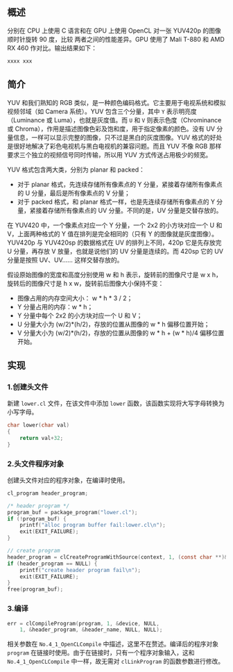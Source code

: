 ## 概述
分别在 CPU 上使用 C 语言和在 GPU 上使用 OpenCL 对一张 YUV420p 的图像顺时针旋转 90 度，比较
两者之间的性能差异。GPU 使用了 Mali T-880 和 AMD RX 460 作对比。输出结果如下：

```bash
xxxx xxx
```

## 简介
YUV 和我们熟知的 RGB 类似，是一种颜色编码格式。它主要用于电视系统和模拟视频邻域（如 Camera 系统）。YUV 包含三个分量，其中 `Y` 表示明亮度（Luminance 或 Luma），也就是灰度值。而 `U` 和 `V` 则表示色度（Chrominance 或 Chroma），作用是描述图像色彩及饱和度，用于指定像素的颜色。没有 UV 分量信息，一样可以显示完整的图像，只不过是黑白的灰度图像。YUV 格式的好处是很好地解决了彩色电视机与黑白电视机的兼容问题。而且 YUV 不像 RGB 那样要求三个独立的视频信号同时传输，所以用 YUV 方式传送占用极少的频宽。

YUV 格式包含两大类，分别为 planar 和 packed：
- 对于 planar 格式，先连续存储所有像素点的 Y 分量，紧接着存储所有像素点的 U 分量，最后是所有像素点的 V 分量；
- 对于 packed 格式，和 planar 格式一样，也是先连续存储所有像素点的 Y 分量，紧接着存储所有像素点的 UV 分量。不同的是，UV 分量是交替存放的。

在 YUV420 中，一个像素点对应一个 Y 分量，一个 2x2 的小方块对应一个 U 和 V，上面两种格式的 Y 值在排列是完全相同的（只有 Y 的图像就是灰度图像）。YUV420p 与 YUV420sp 的数据格式在 UV 的排列上不同，420p 它是先存放完 U 分量，再存放 V 放量，也就是说他们的 UV 分量是连续的。而 420sp 它的 UV 分量是按照 UV、UV…… 这样交替存放的。

假设原始图像的宽度和高度分别使用 w 和 h 表示，旋转前的图像尺寸是 w x h，旋转后的图像尺寸是 h x w，旋转前后图像大小保持不变：
- 图像占用的内存空间大小： w \* h * 3 / 2；
- Y 分量占用的内存：w * h；
- Y 分量中每个 2x2 的小方块对应一个 U 和 V；
- U 分量大小为 (w/2)\*(h/2)，存放的位置从图像的 w * h 偏移位置开始；
- V 分量大小为 (w/2)\*(h/2)，存放的位置从图像的 w * h + (w * h)/4 偏移位置开始。

## 实现
### 1.创建头文件
新建 `lower.cl` 文件，在该文件中添加 `lower` 函数，该函数实现将大写字母转换为小写字母。
```c
char lower(char val)
{
	return val+32;
}
```

### 2.头文件程序对象
创建头文件对应的程序对象，在编译时使用。
```c
cl_program header_program;

/* header program */
program_buf = package_program("lower.cl");
if (!program_buf) {
	printf("alloc program buffer fail:lower.cl\n");
	exit(EXIT_FAILURE);
}

// create program
header_program = clCreateProgramWithSource(context, 1, (const char **)&program_buf, NULL, &err);
if (header_program == NULL) {
	printf("create header program fail\n");
	exit(EXIT_FAILURE);
}
free(program_buf);
```

### 3.编译

```c
err = clCompileProgram(program, 1, &device, NULL,
	1, &header_program, &header_name, NULL, NULL);
```
相关参数在 `No.4_1_OpenCLCompile` 中描述，这里不在赘述。编译后的程序对象 `program` 在链接时使用。由于在链接时，只有一个程序对象输入，这和 `No.4_1_OpenCLCompile` 中一样，故无需对 `clLinkProgram` 的函数参数进行修改。


























